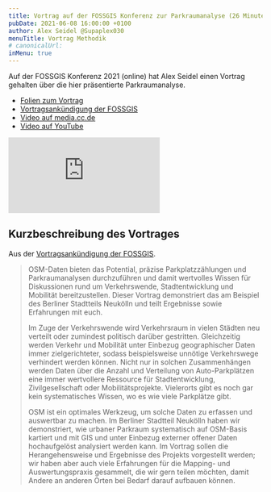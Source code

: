 ```yaml
---
title: Vortrag auf der FOSSGIS Konferenz zur Parkraumanalyse (26 Minuten)
pubDate: 2021-06-08 16:00:00 +0100
author: Alex Seidel @Supaplex030
menuTitle: Vortrag Methodik
# canonicalUrl:
inMenu: true
---
```


Auf der FOSSGIS Konferenz 2021 (online) hat Alex Seidel einen Vortrag gehalten über die hier präsentierte Parkraumanalyse.

- [Folien zum Vortrag](https://pretalx.com/media/fossgis2021/submissions/ZA7MQV/resources/Folien_Parkraumanalysen_OSM_c9W1yhz.pdf)
- [Vortragsankündigung der FOSSGIS](https://pretalx.com/fossgis2021/talk/ZA7MQV/)
- [Video auf media.cc.de](https://media.ccc.de/v/fossgis2021-9026-parkplatzzhlung-und-parkraumanalysen-auf-osm-basis)
- [Video auf YouTube](https://www.youtube.com/watch?v=Y6RKFe8EPFA)

<div class="aspect-w-16 aspect-h-9 w-full mt-10">
<iframe class="" src="https://media.ccc.de/v/fossgis2021-9026-parkplatzzhlung-und-parkraumanalysen-auf-osm-basis/oembed" frameborder="0" allowfullscreen></iframe>
</div>

## Kurzbeschreibung des Vortrages

Aus der [Vortragsankündigung der FOSSGIS](https://pretalx.com/fossgis2021/talk/ZA7MQV/).

> OSM-Daten bieten das Potential, präzise Parkplatzzählungen und Parkraumanalysen durchzuführen und damit wertvolles Wissen für Diskussionen rund um Verkehrswende, Stadtentwicklung und Mobilität bereitzustellen. Dieser Vortrag demonstriert das am Beispiel des Berliner Stadtteils Neukölln und teilt Ergebnisse sowie Erfahrungen mit euch.
>
> Im Zuge der Verkehrswende wird Verkehrsraum in vielen Städten neu verteilt oder zumindest politisch darüber gestritten. Gleichzeitig werden Verkehr und Mobilität unter Einbezug geographischer Daten immer zielgerichteter, sodass beispielsweise unnötige Verkehrswege verhindert werden können. Nicht nur in solchen Zusammenhängen werden Daten über die Anzahl und Verteilung von Auto-Parkplätzen eine immer wertvollere Ressource für Stadtentwicklung, Zivilgesellschaft oder Mobilitätsprojekte. Vielerorts gibt es noch gar kein systematisches Wissen, wo es wie viele Parkplätze gibt.
>
> OSM ist ein optimales Werkzeug, um solche Daten zu erfassen und auswertbar zu machen. Im Berliner Stadtteil Neukölln haben wir demonstriert, wie urbaner Parkraum systematisch auf OSM-Basis kartiert und mit GIS und unter Einbezug externer offener Daten hochaufgelöst analysiert werden kann. Im Vortrag sollen die Herangehensweise und Ergebnisse des Projekts vorgestellt werden; wir haben aber auch viele Erfahrungen für die Mapping- und Auswertungspraxis gesammelt, die wir gern teilen möchten, damit Andere an anderen Orten bei Bedarf darauf aufbauen können.
